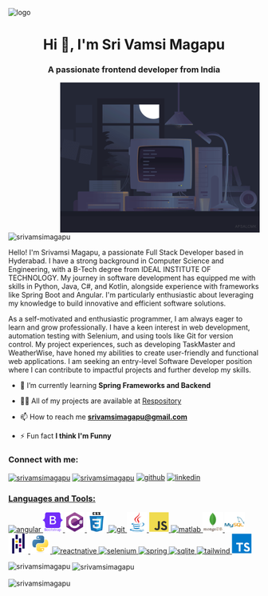 ![logo](https://media.licdn.com/dms/image/D5616AQEuNtk_oUj7cg/profile-displaybackgroundimage-shrink_350_1400/0/1707364251615?e=1726099200&v=beta&t=xP4Y7YtOtLyBNMLGCQVkRsPjgA6nzuhyok-uX3RaT6o)

<h1 align="center">Hi 👋, I'm Sri Vamsi Magapu</h1>
<h3 align="center">A passionate frontend developer from India</h3>

<img align="right" alt="Coding" width="400" src="https://raw.githubusercontent.com/DamianSuess/DamianSuess/master/images/NightCoding.gif">
<p align="left"> <img src="https://komarev.com/ghpvc/?username=srivamsimagapu&label=Profile%20views&color=0e75b6&style=flat" alt="srivamsimagapu" /> </p>

Hello! I'm Srivamsi Magapu, a passionate Full Stack Developer based in Hyderabad. I have a strong background in Computer Science and Engineering, with a B-Tech degree from IDEAL INSTITUTE OF TECHNOLOGY. My journey in software development has equipped me with skills in Python, Java, C#, and Kotlin, alongside experience with frameworks like Spring Boot and Angular. I'm particularly enthusiastic about leveraging my knowledge to build innovative and efficient software solutions.

As a self-motivated and enthusiastic programmer, I am always eager to learn and grow professionally. I have a keen interest in web development, automation testing with Selenium, and using tools like Git for version control. My project experiences, such as developing TaskMaster and WeatherWise, have honed my abilities to create user-friendly and functional web applications. I am seeking an entry-level Software Developer position where I can contribute to impactful projects and further develop my skills.

- 🌱 I’m currently learning **Spring Frameworks and Backend**

- 👨‍💻 All of my projects are available at [Respository](https://github.com/srivamsimagapu)

- 📫 How to reach me **srivamsimagapu@gmail.com**

- ⚡ Fun fact **I think I'm Funny**

<h3 align="left">Connect with me:</h3>
<p align="left">
<a href="https://linkedin.com/in/srivamsimagapu" target="blank"><img align="center" src="https://raw.githubusercontent.com/rahuldkjain/github-profile-readme-generator/master/src/images/icons/Social/linked-in-alt.svg" alt="srivamsimagapu" height="30" width="40" /></a>
<a href="https://www.leetcode.com/srivamsimagapu" target="blank"><img align="center" src="https://raw.githubusercontent.com/rahuldkjain/github-profile-readme-generator/master/src/images/icons/Social/leet-code.svg" alt="srivamsimagapu" height="30" width="40" /></a>
<a href="https://github.com/srivamsimagapu" target="blank"><img src='https://cdn.jsdelivr.net/npm/simple-icons@3.0.1/icons/github.svg' alt='github' height='40' width="40"/></a>
<a href="https://www.linkedin.com/in/srivamsimagapu/" target="blank"><img src='https://cdn.jsdelivr.net/npm/simple-icons@3.0.1/icons/linkedin.svg' alt='linkedin' height='40'>
</p>

<h3 align="left">Languages and Tools:</h3>
<p align="left"> <a href="https://angular.io" target="_blank" rel="noreferrer"> <img src="https://angular.io/assets/images/logos/angular/angular.svg" alt="angular" width="40" height="40"/> </a> <a href="https://getbootstrap.com" target="_blank" rel="noreferrer"> <img src="https://raw.githubusercontent.com/devicons/devicon/master/icons/bootstrap/bootstrap-plain-wordmark.svg" alt="bootstrap" width="40" height="40"/> </a> <a href="https://www.w3schools.com/cs/" target="_blank" rel="noreferrer"> <img src="https://raw.githubusercontent.com/devicons/devicon/master/icons/csharp/csharp-original.svg" alt="csharp" width="40" height="40"/> </a> <a href="https://www.w3schools.com/css/" target="_blank" rel="noreferrer"> <img src="https://raw.githubusercontent.com/devicons/devicon/master/icons/css3/css3-original-wordmark.svg" alt="css3" width="40" height="40"/> </a> <a href="https://git-scm.com/" target="_blank" rel="noreferrer"> <img src="https://www.vectorlogo.zone/logos/git-scm/git-scm-icon.svg" alt="git" width="40" height="40"/> </a> <a href="https://www.java.com" target="_blank" rel="noreferrer"> <img src="https://raw.githubusercontent.com/devicons/devicon/master/icons/java/java-original.svg" alt="java" width="40" height="40"/> </a> <a href="https://developer.mozilla.org/en-US/docs/Web/JavaScript" target="_blank" rel="noreferrer"> <img src="https://raw.githubusercontent.com/devicons/devicon/master/icons/javascript/javascript-original.svg" alt="javascript" width="40" height="40"/> </a> <a href="https://www.mathworks.com/" target="_blank" rel="noreferrer"> <img src="https://upload.wikimedia.org/wikipedia/commons/2/21/Matlab_Logo.png" alt="matlab" width="40" height="40"/> </a> <a href="https://www.mongodb.com/" target="_blank" rel="noreferrer"> <img src="https://raw.githubusercontent.com/devicons/devicon/master/icons/mongodb/mongodb-original-wordmark.svg" alt="mongodb" width="40" height="40"/> </a> <a href="https://www.mysql.com/" target="_blank" rel="noreferrer"> <img src="https://raw.githubusercontent.com/devicons/devicon/master/icons/mysql/mysql-original-wordmark.svg" alt="mysql" width="40" height="40"/> </a> <a href="https://pandas.pydata.org/" target="_blank" rel="noreferrer"> <img src="https://raw.githubusercontent.com/devicons/devicon/2ae2a900d2f041da66e950e4d48052658d850630/icons/pandas/pandas-original.svg" alt="pandas" width="40" height="40"/> </a> <a href="https://www.python.org" target="_blank" rel="noreferrer"> <img src="https://raw.githubusercontent.com/devicons/devicon/master/icons/python/python-original.svg" alt="python" width="40" height="40"/> </a> <a href="https://reactnative.dev/" target="_blank" rel="noreferrer"> <img src="https://reactnative.dev/img/header_logo.svg" alt="reactnative" width="40" height="40"/> </a> <a href="https://www.selenium.dev" target="_blank" rel="noreferrer"> <img src="https://raw.githubusercontent.com/detain/svg-logos/780f25886640cef088af994181646db2f6b1a3f8/svg/selenium-logo.svg" alt="selenium" width="40" height="40"/> </a> <a href="https://spring.io/" target="_blank" rel="noreferrer"> <img src="https://www.vectorlogo.zone/logos/springio/springio-icon.svg" alt="spring" width="40" height="40"/> </a> <a href="https://www.sqlite.org/" target="_blank" rel="noreferrer"> <img src="https://www.vectorlogo.zone/logos/sqlite/sqlite-icon.svg" alt="sqlite" width="40" height="40"/> </a> <a href="https://tailwindcss.com/" target="_blank" rel="noreferrer"> <img src="https://www.vectorlogo.zone/logos/tailwindcss/tailwindcss-icon.svg" alt="tailwind" width="40" height="40"/> </a> <a href="https://www.typescriptlang.org/" target="_blank" rel="noreferrer"> <img src="https://raw.githubusercontent.com/devicons/devicon/master/icons/typescript/typescript-original.svg" alt="typescript" width="40" height="40"/> </a> </p>

<p><img align="left" src="https://github-readme-stats.vercel.app/api/top-langs?username=srivamsimagapu&show_icons=true&locale=en&layout=compact" alt="srivamsimagapu" /></p>

<p>&nbsp;<img align="center" src="https://github-readme-stats.vercel.app/api?username=srivamsimagapu&show_icons=true&locale=en" alt="srivamsimagapu" /></p>

<p><img align="center" src="https://github-readme-streak-stats.herokuapp.com/?user=srivamsimagapu&" alt="srivamsimagapu" /></p>

